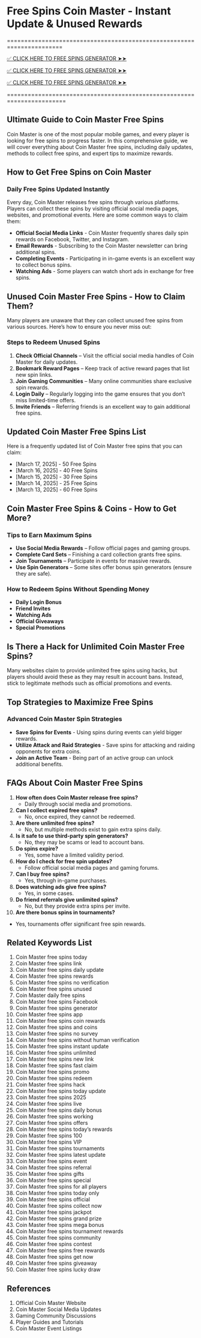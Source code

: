 # Free Spins Coin Master - Instant Update & Unused Rewards

======================================================================

[✅ CLICK HERE TO FREE SPINS GENERATOR ➤➤  ](https://www.chcare24.com/allgiftcard/)

[✅ CLICK HERE TO FREE SPINS GENERATOR ➤➤  ](https://www.chcare24.com/allgiftcard/)

[✅ CLICK HERE TO FREE SPINS GENERATOR ➤➤  ](https://www.chcare24.com/allgiftcard/)

=======================================================================



## Ultimate Guide to Coin Master Free Spins  

Coin Master is one of the most popular mobile games, and every player is looking for free spins to progress faster. In this comprehensive guide, we will cover everything about Coin Master free spins, including daily updates, methods to collect free spins, and expert tips to maximize rewards.

## How to Get Free Spins on Coin Master  

### Daily Free Spins Updated Instantly  

Every day, Coin Master releases free spins through various platforms. Players can collect these spins by visiting official social media pages, websites, and promotional events. Here are some common ways to claim them:

- **Official Social Media Links** - Coin Master frequently shares daily spin rewards on Facebook, Twitter, and Instagram.
- **Email Rewards** - Subscribing to the Coin Master newsletter can bring additional spins.
- **Completing Events** - Participating in in-game events is an excellent way to collect bonus spins.
- **Watching Ads** - Some players can watch short ads in exchange for free spins.

## Unused Coin Master Free Spins - How to Claim Them?  

Many players are unaware that they can collect unused free spins from various sources. Here’s how to ensure you never miss out:

### Steps to Redeem Unused Spins  

1. **Check Official Channels** – Visit the official social media handles of Coin Master for daily updates.
2. **Bookmark Reward Pages** – Keep track of active reward pages that list new spin links.
3. **Join Gaming Communities** – Many online communities share exclusive spin rewards.
4. **Login Daily** – Regularly logging into the game ensures that you don’t miss limited-time offers.
5. **Invite Friends** – Referring friends is an excellent way to gain additional free spins.

## Updated Coin Master Free Spins List  

Here is a frequently updated list of Coin Master free spins that you can claim:

- [March 17, 2025] - 50 Free Spins
- [March 16, 2025] - 40 Free Spins
- [March 15, 2025] - 30 Free Spins
- [March 14, 2025] - 25 Free Spins
- [March 13, 2025] - 60 Free Spins

## Coin Master Free Spins & Coins - How to Get More?  

### Tips to Earn Maximum Spins  

- **Use Social Media Rewards** – Follow official pages and gaming groups.
- **Complete Card Sets** – Finishing a card collection grants free spins.
- **Join Tournaments** – Participate in events for massive rewards.
- **Use Spin Generators** – Some sites offer bonus spin generators (ensure they are safe).

### How to Redeem Spins Without Spending Money  

- **Daily Login Bonus**
- **Friend Invites**
- **Watching Ads**
- **Official Giveaways**
- **Special Promotions**

## Is There a Hack for Unlimited Coin Master Free Spins?  

Many websites claim to provide unlimited free spins using hacks, but players should avoid these as they may result in account bans. Instead, stick to legitimate methods such as official promotions and events.

## Top Strategies to Maximize Free Spins  

### Advanced Coin Master Spin Strategies  

- **Save Spins for Events** - Using spins during events can yield bigger rewards.
- **Utilize Attack and Raid Strategies** - Save spins for attacking and raiding opponents for extra coins.
- **Join an Active Team** - Being part of an active group can unlock additional benefits.

## FAQs About Coin Master Free Spins  

1. **How often does Coin Master release free spins?**  
   - Daily through social media and promotions.
2. **Can I collect expired free spins?**  
   - No, once expired, they cannot be redeemed.
3. **Are there unlimited free spins?**  
   - No, but multiple methods exist to gain extra spins daily.
4. **Is it safe to use third-party spin generators?**  
   - No, they may be scams or lead to account bans.
5. **Do spins expire?**  
   - Yes, some have a limited validity period.
6. **How do I check for free spin updates?**  
   - Follow official social media pages and gaming forums.
7. **Can I buy free spins?**  
   - Yes, through in-game purchases.
8. **Does watching ads give free spins?**  
   - Yes, in some cases.
9. **Do friend referrals give unlimited spins?**  
   - No, but they provide extra spins per invite.
10. **Are there bonus spins in tournaments?**  
   - Yes, tournaments offer significant free spin rewards.

## Related Keywords List  

1. Coin Master free spins today  
2. Coin Master free spins link  
3. Coin Master free spins daily update  
4. Coin Master free spins rewards  
5. Coin Master free spins no verification  
6. Coin Master free spins unused  
7. Coin Master daily free spins  
8. Coin Master free spins Facebook  
9. Coin Master free spins generator  
10. Coin Master free spins app  
11. Coin Master free spins coin rewards  
12. Coin Master free spins and coins  
13. Coin Master free spins no survey  
14. Coin Master free spins without human verification  
15. Coin Master free spins instant update  
16. Coin Master free spins unlimited  
17. Coin Master free spins new link  
18. Coin Master free spins fast claim  
19. Coin Master free spins promo  
20. Coin Master free spins redeem  
21. Coin Master free spins hack  
22. Coin Master free spins today update  
23. Coin Master free spins 2025  
24. Coin Master free spins live  
25. Coin Master free spins daily bonus  
26. Coin Master free spins working  
27. Coin Master free spins offers  
28. Coin Master free spins today’s rewards  
29. Coin Master free spins 100  
30. Coin Master free spins VIP  
31. Coin Master free spins tournaments  
32. Coin Master free spins latest update  
33. Coin Master free spins event  
34. Coin Master free spins referral  
35. Coin Master free spins gifts  
36. Coin Master free spins special  
37. Coin Master free spins for all players  
38. Coin Master free spins today only  
39. Coin Master free spins official  
40. Coin Master free spins collect now  
41. Coin Master free spins jackpot  
42. Coin Master free spins grand prize  
43. Coin Master free spins mega bonus  
44. Coin Master free spins tournament rewards  
45. Coin Master free spins community  
46. Coin Master free spins contest  
47. Coin Master free spins free rewards  
48. Coin Master free spins get now  
49. Coin Master free spins giveaway  
50. Coin Master free spins lucky draw  

## References  

1. Official Coin Master Website  
2. Coin Master Social Media Updates  
3. Gaming Community Discussions  
4. Player Guides and Tutorials  
5. Coin Master Event Listings
